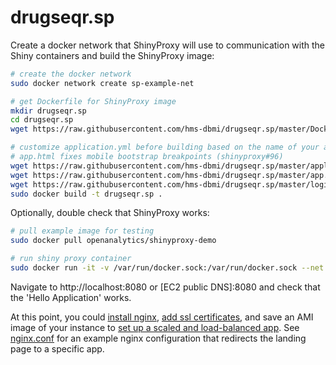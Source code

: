 # drugseqr.sp

Create a docker network that ShinyProxy will use to communication with the Shiny containers and build the ShinyProxy image:

```bash
# create the docker network
sudo docker network create sp-example-net

# get Dockerfile for ShinyProxy image
mkdir drugseqr.sp
cd drugseqr.sp
wget https://raw.githubusercontent.com/hms-dbmi/drugseqr.sp/master/Dockerfile

# customize application.yml before building based on the name of your app/authentication/etc.
# app.html fixes mobile bootstrap breakpoints (shinyproxy#96)
wget https://raw.githubusercontent.com/hms-dbmi/drugseqr.sp/master/application.yml
wget https://raw.githubusercontent.com/hms-dbmi/drugseqr.sp/master/app.html
wget https://raw.githubusercontent.com/hms-dbmi/drugseqr.sp/master/login.html
sudo docker build -t drugseqr.sp .
```

Optionally, double check that ShinyProxy works:

```bash
# pull example image for testing
sudo docker pull openanalytics/shinyproxy-demo

# run shiny proxy container
sudo docker run -it -v /var/run/docker.sock:/var/run/docker.sock --net sp-example-net -p 8080:8080 drugseqr.sp
```

Navigate to http://localhost:8080 or [EC2 public DNS]:8080 and check that the 'Hello Application' works. 

At this point, you could [install nginx](https://www.digitalocean.com/community/tutorials/how-to-install-nginx-on-ubuntu-18-04), [add ssl certificates](https://www.digitalocean.com/community/tutorials/how-to-secure-nginx-with-let-s-encrypt-on-ubuntu-18-04), and save an AMI image of your instance to [set up a scaled and load-balanced app](https://docs.aws.amazon.com/autoscaling/ec2/userguide/as-register-lbs-with-asg.html). See [nginx.conf](nginx.conf) for an example nginx configuration that redirects the landing page to a specific app.
